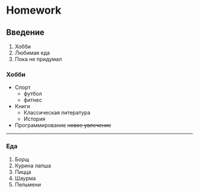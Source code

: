 # Homework

## Введение
1. Хобби
2. Любимая еда
3. Пока не придумал

### Хобби
* Спорт
  * футбол
  * фитнес
* Книги
    * Классическая литература
    * История
* Программирование ~~новое увлечение~~

___
### Еда
1. Борщ
2. Курина лапша
3. Пицца
4. Шаурма
5. Пельмени

   